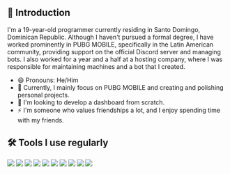 ## 👋 Introduction
I'm a 19-year-old programmer currently residing in Santo Domingo, Dominican Republic. Although I haven't pursued a formal degree, I have worked prominently in PUBG MOBILE, specifically in the Latin American community, providing support on the official Discord server and managing bots. I also worked for a year and a half at a hosting company, where I was responsible for maintaining machines and a bot that I created.

- 😄 Pronouns: He/Him
- 🔭 Currently, I mainly focus on PUBG MOBILE and creating and polishing personal projects.
- 🏢 I'm looking to develop a dashboard from scratch.
- ⚡ I'm someone who values friendships a lot, and I enjoy spending time with my friends.

## 🛠️ Tools I use regularly
<img src="https://img.shields.io/badge/Photoshop-31A8FF?logo=Adobe%20Photoshop&logoColor=white" /> <img src="https://img.shields.io/badge/Sony%20Vegas-0052CC?logo=Sony&logoColor=white" /> <img src="https://img.shields.io/badge/Illustrator-FF9A00?logo=Adobe%20Illustrator&logoColor=white" /> <img src="https://img.shields.io/badge/VS%20Code-007ACC?logo=Visual%20Studio%20Code&logoColor=white" /> <img src="https://img.shields.io/badge/JavaScript-F7DF1E?logo=JavaScript&logoColor=black" /> <img src="https://img.shields.io/badge/React-61DAFB?logo=React&logoColor=white" /> <img src="https://img.shields.io/badge/Next.js-000000?logo=Next.js&logoColor=white" /> <img src="https://img.shields.io/badge/CSS3-1572B6?logo=CSS3&logoColor=white" /> <img src="https://img.shields.io/badge/TypeScript-3178C6?logo=TypeScript&logoColor=white" /> <img src="https://img.shields.io/badge/PHP-777BB4?logo=PHP&logoColor=white" />
